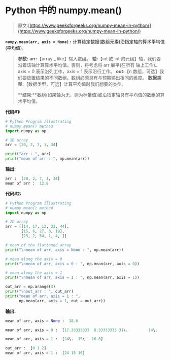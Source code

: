 # Python 中的 numpy.mean()

> 原文:[https://www.geeksforgeeks.org/numpy-mean-in-python/](https://www.geeksforgeeks.org/numpy-mean-in-python/)

**`numpy.mean(arr, axis = None)` :** 计算给定数据(数组元素)沿指定轴的算术平均值(平均值)。

> **参数:**
> **arr:**【array _ like】输入数组。
> **轴:**【int 或 int 的元组】轴，我们要沿着该轴计算算术平均值。否则，将考虑将 arr 展平(在所有
> 轴上工作)。axis = 0 表示沿列工作，axis = 1 表示沿行工作。
> **out:**【n 数组，可选】我们要放置结果的不同数组。数组必须具有与预期输出相同的维度。
> **数据类型:**【数据类型，可选】计算平均值时我们想要的类型。
> 
> **结果:**数组(如果轴为无，则为标量值)或沿指定轴具有平均值的数组的算术平均值。

**代码#1:**

```py
# Python Program illustrating 
# numpy.mean() method 
import numpy as np

# 1D array 
arr = [20, 2, 7, 1, 34]

print("arr : ", arr) 
print("mean of arr : ", np.mean(arr))

```

**输出:**

```py
arr :  [20, 2, 7, 1, 34]
mean of arr :  12.8

```

**代码#2:**

```py
# Python Program illustrating 
# numpy.mean() method   
import numpy as np

# 2D array 
arr = [[14, 17, 12, 33, 44],  
       [15, 6, 27, 8, 19], 
       [23, 2, 54, 1, 4, ]] 

# mean of the flattened array 
print("\nmean of arr, axis = None : ", np.mean(arr)) 

# mean along the axis = 0 
print("\nmean of arr, axis = 0 : ", np.mean(arr, axis = 0)) 

# mean along the axis = 1 
print("\nmean of arr, axis = 1 : ", np.mean(arr, axis = 1))

out_arr = np.arange(3)
print("\nout_arr : ", out_arr) 
print("mean of arr, axis = 1 : ", 
      np.mean(arr, axis = 1, out = out_arr))
```

**输出:**

```py
mean of arr, axis = None :  18.6

mean of arr, axis = 0 :  [17.33333333  8.33333333 31\.         14\.         22.33333333]

mean of arr, axis = 1 :  [24\.  15\.  16.8]

out_arr :  [0 1 2]
mean of arr, axis = 1 :  [24 15 16]

```